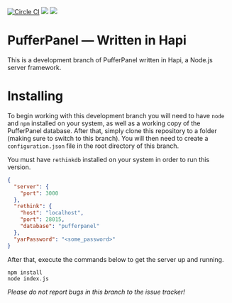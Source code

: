 [![Circle CI](https://circleci.com/gh/PufferPanel/PufferPanel/tree/kraken.svg?style=svg)](https://circleci.com/gh/PufferPanel/PufferPanel/tree/kraken) [![](https://david-dm.org/PufferPanel/PufferPanel/kraken.svg)](https://david-dm.org/PufferPanel/PufferPanel/kraken) [![](https://david-dm.org/PufferPanel/PufferPanel/kraken/dev-status.svg)](https://david-dm.org/PufferPanel/PufferPanel/kraken#info=devDependencies&view=table)

# PufferPanel — Written in Hapi
This is a development branch of PufferPanel written in Hapi, a Node.js server framework.

# Installing
To begin working with this development branch you will need to have `node` and `npm` installed on your system, as well as a working copy of the PufferPanel database. After that, simply clone this repository to a folder (making sure to switch to this branch). You will then need to create a `configuration.json` file in the root directory of this branch.

You must have `rethinkdb` installed on your system in order to run this version.

```json
{
  "server": {
    "port": 3000
  },
  "rethink": {
    "host": "localhost",
    "port": 28015,
    "database": "pufferpanel"
  },
  "yarPassword": "<some_password>"
}
```

After that, execute the commands below to get the server up and running.
```
npm install
node index.js
```

*Please do not report bugs in this branch to the issue tracker!*
